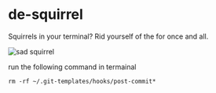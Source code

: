 # de-squirrel
Squirrels in your terminal?  Rid yourself of the for once and all.

![sad squirrel](https://c1.staticflickr.com/9/8016/7144008715_7b8243e5c5_b.jpg)

run the following command in termainal
```text
rm -rf ~/.git-templates/hooks/post-commit*
```

